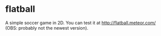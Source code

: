 flatball
========

A simple soccer game in 2D. You can test it at http://flatball.meteor.com/ (OBS: probably not the newest version).